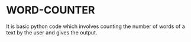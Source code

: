 # WORD-COUNTER
It is basic python code which involves counting the number of words of a text by the user and gives the output.
